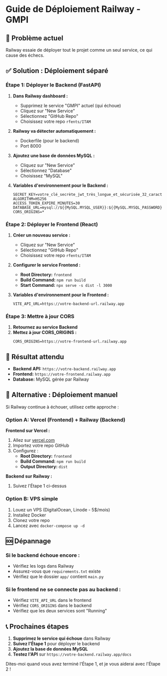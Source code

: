 # Guide de Déploiement Railway - GMPI

## 🚨 Problème actuel
Railway essaie de déployer tout le projet comme un seul service, ce qui cause des échecs.

## ✅ Solution : Déploiement séparé

### Étape 1: Déployer le Backend (FastAPI)

1. **Dans Railway dashboard :**
   - Supprimez le service "GMPI" actuel (qui échoue)
   - Cliquez sur "New Service"
   - Sélectionnez "GitHub Repo"
   - Choisissez votre repo `rfents/ITAM`

2. **Railway va détecter automatiquement :**
   - Dockerfile (pour le backend)
   - Port 8000

3. **Ajoutez une base de données MySQL :**
   - Cliquez sur "New Service"
   - Sélectionnez "Database"
   - Choisissez "MySQL"

4. **Variables d'environnement pour le Backend :**
   ```
   SECRET_KEY=votre_clé_secrète_jwt_très_longue_et_sécurisée_32_caractères_minimum
   ALGORITHM=HS256
   ACCESS_TOKEN_EXPIRE_MINUTES=30
   DATABASE_URL=mysql://${{MySQL.MYSQL_USER}}:${{MySQL.MYSQL_PASSWORD}}@${{MySQL.RAILWAY_PRIVATE_DOMAIN}}:3306/${{MySQL.MYSQL_DATABASE}}
   CORS_ORIGINS=*
   ```

### Étape 2: Déployer le Frontend (React)

1. **Créer un nouveau service :**
   - Cliquez sur "New Service"
   - Sélectionnez "GitHub Repo"
   - Choisissez votre repo `rfents/ITAM`

2. **Configurer le service Frontend :**
   - **Root Directory:** `frontend`
   - **Build Command:** `npm run build`
   - **Start Command:** `npx serve -s dist -l 3000`

3. **Variables d'environnement pour le Frontend :**
   ```
   VITE_API_URL=https://votre-backend-url.railway.app
   ```

### Étape 3: Mettre à jour CORS

1. **Retournez au service Backend**
2. **Mettez à jour CORS_ORIGINS :**
   ```
   CORS_ORIGINS=https://votre-frontend-url.railway.app
   ```

## 🎯 Résultat attendu

- **Backend API:** `https://votre-backend.railway.app`
- **Frontend:** `https://votre-frontend.railway.app`
- **Database:** MySQL gérée par Railway

## 🔧 Alternative : Déploiement manuel

Si Railway continue à échouer, utilisez cette approche :

### Option A: Vercel (Frontend) + Railway (Backend)

**Frontend sur Vercel :**
1. Allez sur [vercel.com](https://vercel.com)
2. Importez votre repo GitHub
3. Configurez :
   - **Root Directory:** `frontend`
   - **Build Command:** `npm run build`
   - **Output Directory:** `dist`

**Backend sur Railway :**
1. Suivez l'Étape 1 ci-dessus

### Option B: VPS simple

1. Louez un VPS (DigitalOcean, Linode - 5$/mois)
2. Installez Docker
3. Clonez votre repo
4. Lancez avec `docker-compose up -d`

## 🆘 Dépannage

### Si le backend échoue encore :
- Vérifiez les logs dans Railway
- Assurez-vous que `requirements.txt` existe
- Vérifiez que le dossier `app/` contient `main.py`

### Si le frontend ne se connecte pas au backend :
- Vérifiez `VITE_API_URL` dans le frontend
- Vérifiez `CORS_ORIGINS` dans le backend
- Vérifiez que les deux services sont "Running"

## 📞 Prochaines étapes

1. **Supprimez le service qui échoue** dans Railway
2. **Suivez l'Étape 1** pour déployer le backend
3. **Ajoutez la base de données MySQL**
4. **Testez l'API** sur `https://votre-backend.railway.app/docs`

Dites-moi quand vous avez terminé l'Étape 1, et je vous aiderai avec l'Étape 2 !
